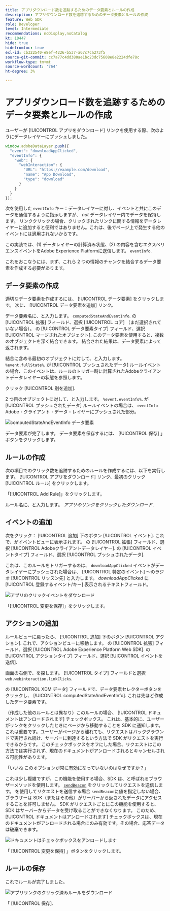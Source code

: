 ```yaml
---
title: アプリダウンロード数を追跡するためのデータ要素とルールの作成
description: アプリダウンロード数を追跡するためのデータ要素とルールの作成
feature: Web SDK
role: Developer
level: Intermediate
recommendations: noDisplay,noCatalog
kt: 10447
hide: true
hidefromtoc: true
exl-id: cb322540-e8ef-4226-b537-a67c7ca273f5
source-git-commit: cc7a77c4dd380ae1bc23dc75608e8e2224dfe78c
workflow-type: tm+mt
source-wordcount: '764'
ht-degree: 3%

---
```


# アプリダウンロード数を追跡するためのデータ要素とルールの作成

ユーザーが [!UICONTROL アプリをダウンロード] リンクを使用する際、次のようにデータレイヤーにプッシュしました。

```js
window.adobeDataLayer.push({
  "event": "downloadAppClicked",
  "eventInfo": {
    "web": {
      "webInteraction": {
        "URL": "https://example.com/download",
        "name": "App Download",
        "type": "download"
      }
    }
  }
});
```

次を使用した `eventInfo` キー：データレイヤーに対し、イベントと共にこのデータを通信するように指示しますが、 _not_ データレイヤー内でデータを保持します。 リンククリックの場合、クリックされたリンクに関する情報をデータレイヤーに追加すると便利ではありません。これは、後でページ上で発生する他のイベントには適用されないからです。

この実装では、(1) データレイヤーの計算済み状態、(2) の内容を含むエクスペリエンスイベントをAdobe Experience Platformに送信します。 `eventInfo`.

これをおこなうには、まず、これら 2 つの情報のチャンクを結合するデータ要素を作成する必要があります。

## データ要素の作成

適切なデータ要素を作成するには、 [!UICONTROL データ要素] をクリックします。 次に、 [!UICONTROL データ要素を追加] リンク。

データ要素名に、と入力します。 `computedStateAndEventInfo`. の [!UICONTROL 拡張] フィールド、選択 [!UICONTROL コア] （まだ選択されていない場合）。 の [!UICONTROL データ要素タイプ] フィールド、選択 [!UICONTROL マージされたオブジェクト]. このデータ要素を使用すると、複数のオブジェクトを深く結合できます。 結合された結果は、データ要素によって返されます。

結合に含める最初のオブジェクトに対して、と入力します。 `%event.fullState%`. が [!UICONTROL プッシュされたデータ] ルールイベントの場合、このイベントは、ルールのトリガー時に計算されたAdobeクライアントデータレイヤーの状態を参照します。

クリック [!UICONTROL 別を追加].

2 つ目のオブジェクトに対して、と入力します。 `%event.eventInfo%`. が [!UICONTROL プッシュされたデータ] ルールイベントの場合は、 `eventInfo` Adobe・クライアント・データ・レイヤーにプッシュされた部分。

![computedStateAndEventInfo データ要素](../../../assets/implementation-strategy/computed-state-and-event-info-data-element.png)

データ要素が完了します。 データ要素を保存するには、 [!UICONTROL 保存] 」ボタンをクリックします。

## ルールの作成

次の項目でのクリック数を追跡するためのルールを作成するには、以下を実行します。 [!UICONTROL アプリをダウンロード] リンク、最初のクリック [!UICONTROL ルール] をクリックします。

「[!UICONTROL Add Rule]」をクリックします。

ルール名に、と入力します。 _アプリのリンクをクリックしたダウンロード_.

## イベントの追加

次をクリック： [!UICONTROL 追加] 下のボタン [!UICONTROL イベント]. これで、がイベントビューに表示されます。 の [!UICONTROL 拡張] フィールド、選択 [!UICONTROL Adobeクライアントデータレイヤー]. の [!UICONTROL イベントタイプ] フィールド、選択 [!UICONTROL プッシュされたデータ].

これは、このルールをトリガーするのは、 `downloadAppClicked` イベントがデータレイヤーにプッシュされた場合は、 [!UICONTROL 特定のイベント] ～のラジオ [!UICONTROL リッスン先] と入力します。 _downloadAppClicked_ に [!UICONTROL 登録するイベント/キー]  表示されるテキストフィールド。

![アプリのクリックイベントをダウンロード](../../../assets/implementation-strategy/download-app-clicked-event.png)

「[!UICONTROL 変更を保存]」をクリックします。

## アクションの追加

ルールビューに戻ったら、 [!UICONTROL 追加] 下のボタン [!UICONTROL アクション]. これで、アクションビューに移動します。 の [!UICONTROL 拡張] フィールド、選択 [!UICONTROL Adobe Experience Platform Web SDK]. の [!UICONTROL アクションタイプ] フィールド、選択 [!UICONTROL イベントを送信].

画面の右側で、を探します。 [!UICONTROL タイプ] フィールドと選択 `web.webinteraction.linkClicks`.

の [!UICONTROL XDM データ] フィールドで、データ要素セレクターボタンをクリックし、 [!UICONTROL computedStateAndEventInfo]. これは先ほど作成したデータ要素です。

（作成した他のルールとは異なり）このルールの場合、 [!UICONTROL ドキュメントはアンロードされます] チェックボックス。 これは、基本的に、ユーザーがリンクをクリックしたときにページから移動することを SDK に通知します。 これは重要です。ユーザーがページから離れても、リクエストはバックグラウンドで実行され続け、サーバーに到達するという方法で SDK がリクエストを実行できるからです。 このチェックボックスをオフにした場合、リクエストはこの方法では実行されず、現在のドキュメントがアンロードされるとキャンセルされる可能性があります。

「いいね このオプションが常に有効になっていないのはなぜですか？」

これは少し複雑ですが、この機能を使用する場合、SDK は、と呼ばれるブラウザーメソッドを使用します。 [`sendBeacon`](https://developer.mozilla.org/ja-JP/docs/Web/API/Navigator/sendBeacon) をクリックしてリクエストを送信します。 を使用してリクエストを送信する場合 `sendBeacon`に値を指定しない場合、ブラウザーは SDK（またはその他）がサーバーから返されたデータにアクセスすることを許可しません。 SDK がリクエストごとにこの機能を使用すると、SDK はサーバーからデータを受け取ることができなくなります。 このため、 [!UICONTROL ドキュメントはアンロードされます] チェックボックスは、現在のドキュメントがアンロードされる場合にのみ有効です。その場合、応答データは破棄できます。

![ドキュメントはチェックボックスをアンロードします](../../../assets/implementation-strategy/document-will-unload.png)

「 [!UICONTROL 変更を保持] 」ボタンをクリックします。

## ルールの保存

これでルールが完了しました。

![アプリリンクのクリック済みルールをダウンロード](../../../assets/implementation-strategy/download-app-link-clicked-rule.png)

「 [!UICONTROL 保存].
